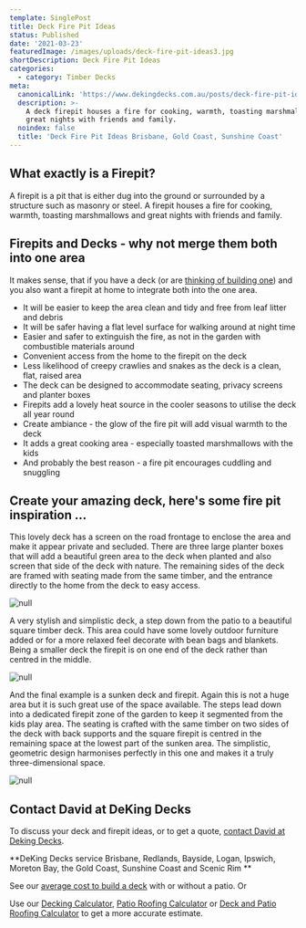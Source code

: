 ```yaml
---
template: SinglePost
title: Deck Fire Pit Ideas
status: Published
date: '2021-03-23'
featuredImage: /images/uploads/deck-fire-pit-ideas3.jpg
shortDescription: Deck Fire Pit Ideas
categories:
  - category: Timber Decks
meta:
  canonicalLink: 'https://www.dekingdecks.com.au/posts/deck-fire-pit-ideas/'
  description: >-
    A deck firepit houses a fire for cooking, warmth, toasting marshmallows and
    great nights with friends and family.
  noindex: false
  title: 'Deck Fire Pit Ideas Brisbane, Gold Coast, Sunshine Coast'
---
```

## What exactly is a Firepit?

A firepit is a pit that is either dug into the ground or surrounded by a structure such as masonry or steel. A firepit houses a fire for cooking, warmth, toasting marshmallows and great nights with friends and family.

## Firepits and Decks - why not merge them both into one area

It makes sense, that if you have a deck (or are [thinking of building one](https://www.dekingdecks.com.au)) and you also want a firepit at home to integrate both into the one area.

* It will be easier to keep the area clean and tidy and free from leaf litter and debris
* It will be safer having a flat level surface for walking around at night time
* Easier and safer to extinguish the fire, as not in the garden with combustible materials around
* Convenient access from the home to the firepit on the deck
* Less likelihood of creepy crawlies and snakes as the deck is a clean, flat, raised area
* The deck can be designed to accommodate seating, privacy screens and planter boxes
* Firepits add a lovely heat source in the cooler seasons to utilise the deck all year round
* Create ambiance - the glow of the fire pit will add visual warmth to the deck
* It adds a great cooking area - especially toasted marshmallows with the kids
* And probably the best reason - a fire pit encourages cuddling and snuggling

## Create your amazing deck, here's some fire pit inspiration ...

This lovely deck has a screen on the road frontage to enclose the area and make it appear private and secluded.  There are three large planter boxes that will add a beautiful green area to the deck when planted and also screen that side of the deck with nature. The remaining sides of the deck are framed with seating made from the same timber, and the entrance directly to the home from the deck to easy access.

![null](/images/uploads/deck-fire-pit-ideas3.jpg)

A very stylish and simplistic deck, a step down from the patio to a beautiful square timber deck. This area could have some lovely outdoor furniture added or for a more relaxed feel decorate with bean bags and blankets.  Being a smaller deck the firepit is on one end of the deck rather than centred in the middle.

![null](/images/uploads/deck-fire-pit-ideas2.jpg)

And the final example is a sunken deck and firepit.  Again this is not a huge area but it is such great use of the space available. The steps lead down into a dedicated firepit zone of the garden to keep it segmented from the kids play area. The seating is crafted with the same timber on two sides of the deck with back supports and the square firepit is centred in the remaining space at the lowest part of the sunken area. The simplistic, geometric design harmonises perfectly in this one and makes it a truly three-dimensional space.

![null](/images/uploads/deck-fire-pit-ideas1.jpg)

## Contact David at DeKing Decks

To discuss your deck and firepit ideas, or to get a quote, [contact David at Deking Decks](https://www.dekingdecks.com.au/contact/).

**DeKing Decks service Brisbane, Redlands, Bayside, Logan, Ipswich, Moreton Bay, the Gold Coast, Sunshine Coast and Scenic Rim
**

See our [average cost to build a deck](https://www.dekingdecks.com.au/posts/patio-installation-cost-timber-patio-and-roofing/) with or without a patio. Or 

Use our [Decking Calculator](https://www.dekingdecks.com.au/quote-calculator/), [Patio Roofing Calculator](https://www.dekingdecks.com.au/quote-calculator/) or [Deck and Patio Roofing Calculator](https://www.dekingdecks.com.au/quote-calculator/) to get a more accurate estimate.

